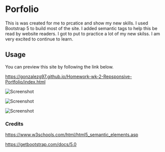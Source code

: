 # Porfolio

This is was created for me to prcatice and show my new skills. I used Bootstrap 5 to build most of the site. I added semantic tags to help this be read by website readers. I got to put to practice a lot of my new skilss. I am very excited to continue to learn.

## Usage

You can preview this site by following the link below. 

https://gonzalezg97.github.io/Homework-wk-2-Repsponsive-Portfolio/index.html

![Screenshot]()

![Screenshot]()

![Screenshot]()

### Credits

https://www.w3schools.com/html/html5_semantic_elements.asp

https://getbootstrap.com/docs/5.0